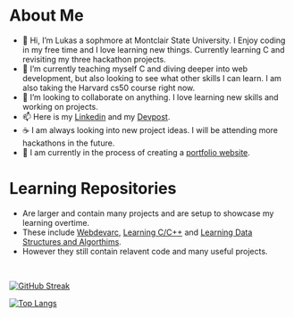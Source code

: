 # About Me 
- 👋 Hi, I’m Lukas a sophmore at Montclair State University. I Enjoy coding in my free time and I love learning new things. Currently learning C and revisiting my three hackathon projects. 
- 🌱 I’m currently teaching myself C and diving deeper into web development, but also looking to see what other skills I can learn. I am also taking the Harvard cs50 course right now.
- 💞️ I’m looking to collaborate on anything. I love learning new skills and working on projects.
- 📫 Here is my [Linkedin](https://www.linkedin.com/in/lukas-frotton-07b79422b/) and my [Devpost](https://devpost.com/ljfrotton). 
- ☕ I am always looking into new project ideas. I will be attending more hackathons in the future.
- 📁 I am currently in the process of creating a [portfolio website](https://github.com/Lukefrotts227/portfolioLukasF).
# Learning Repositories 
- Are larger and contain many projects and are setup to showcase my learning overtime.
- These include [Webdevarc](https://github.com/Lukefrotts227/webdevarc), [Learning C/C++](https://github.com/Lukefrotts227/learningC) and [Learning Data Structures and Algorthims](https://github.com/Lukefrotts227/learningDataStructsandAlg).
- However they still contain relavent code and many useful projects.

<br>

<div><!-- .element: style="display: flex;" -->



  
[![GitHub Streak](https://streak-stats.demolab.com?user=Lukefrotts227&theme=tokyonight-duo&border=EB18C4&background=45%2CEB2AC3%2CEB5454)](https://git.io/streak-stats)



[![Top Langs](https://github-readme-stats.vercel.app/api/top-langs/?username=Lukefrotts227)](https://github.com/anuraghazra/github-readme-stats)




</div>

<!---
Lukefrotts227/Lukefrotts227 is a ✨ special ✨ repository because its `README.md` (this file) appears on your GitHub profile.
You can click the Preview link to take a look at your changes.
--->
